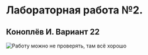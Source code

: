 # Лабораторная работа №2. 
## Коноплёв И. Вариант 22
![Работу можно не проверять, там всё хорошо](https://i.pinimg.com/736x/5e/b9/16/5eb9166f5baf0376c7daa1a3e3c7da72.jpg)
